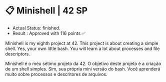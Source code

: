 # :clipboard: Minishell | 42 SP
- Actual Status: finished.
- Result      : Approved with 116 points ✅

Minishell is my eighth project at 42.
This project is about creating a simple shell. Yes, your own little bash.
You will learn a lot about processes and file descriptors.

Minishell é o meu sétimo projeto da 42.
O objetivo deste projeto é a criação de um shell simples.
Sim, sua própria mini versão do bash.
Você aprenderá muito sobre processos e descritores de arquivos.
#

